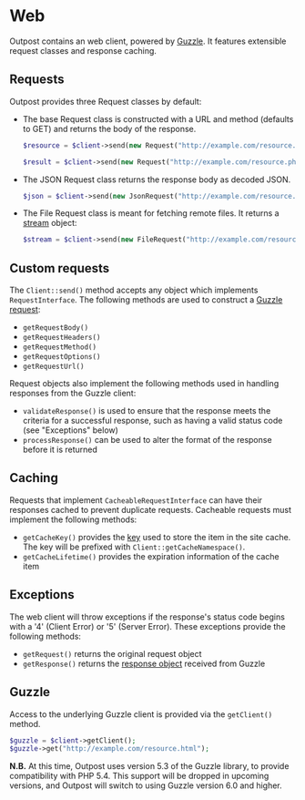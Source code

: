 # Web

Outpost contains an web client, powered by [Guzzle][guzzle]. It features extensible request classes and response caching.

## Requests

Outpost provides three Request classes by default:

  * The base Request class is constructed with a URL and method (defaults to GET) and returns the body of the response.

    ```php
    $resource = $client->send(new Request("http://example.com/resource.html");

    $result = $client->send(new Request("http://example.com/resource.php", "POST");
    ```

  * The JSON Request class returns the response body as decoded JSON.

    ```php
    $json = $client->send(new JsonRequest("http://example.com/resource.json");
    ```

  * The File Request class is meant for fetching remote files. It returns a [stream][stream] object:

    ```php
    $stream = $client->send(new FileRequest("http://example.com/resource.jpg");
    ```

## Custom requests

The `Client::send()` method accepts any object which implements `RequestInterface`. The following methods are used to construct a [Guzzle request][guzzle request]:

  * `getRequestBody()`
  * `getRequestHeaders()`
  * `getRequestMethod()`
  * `getRequestOptions()`
  * `getRequestUrl()`

Request objects also implement the following methods used in handling responses from the Guzzle client:

  * `validateResponse()` is used to ensure that the response meets the criteria for a successful response, such as having a valid status code (see "Exceptions" below)
  * `processResponse()` can be used to alter the format of the response before it is returned

## Caching

Requests that implement `CacheableRequestInterface` can have their responses cached to prevent duplicate requests. Cacheable requests must implement the following methods:

  * `getCacheKey()` provides the [key][stash key] used to store the item in the site cache. The key will be prefixed with `Client::getCacheNamespace()`.
  * `getCacheLifetime()` provides the expiration information of the cache item

## Exceptions

The web client will throw exceptions if the response's status code begins with a '4' (Client Error) or '5' (Server Error). These exceptions provide the following methods:

  * `getRequest()` returns the original request object
  * `getResponse()` returns the [response object][guzzle response] received from Guzzle

## Guzzle

Access to the underlying Guzzle client is provided via the `getClient()` method.

```php
$guzzle = $client->getClient();
$guzzle->get("http://example.com/resource.html");
```

**N.B.** At this time, Outpost uses version 5.3 of the Guzzle library, to provide compatibility with PHP 5.4. This support will be dropped in upcoming versions, and Outpost will switch to using Guzzle version 6.0 and higher.

[guzzle]: http://guzzle.readthedocs.org/en/5.3/index.html
[stream]: http://guzzle.readthedocs.org/en/5.3/streams.html
[guzzle request]: http://guzzle.readthedocs.org/en/5.3/http-messages.html#requests
[guzzle response]: http://guzzle.readthedocs.org/en/5.3/http-messages.html#responses
[stash key]: http://www.stashphp.com/Basics.html#keys